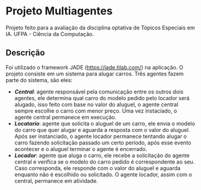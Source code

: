 # Projeto Multiagentes

Projeto feito para a avaliação da disciplina optativa de Tópicos Especiais em IA. UFPA - Ciência da Computação.
## Descrição
Foi utilizado o framework JADE (https://jade.tilab.com/) na aplicação.
O projeto consiste em um sistema para alugar carros. Três agentes fazem parte do sistema, são eles:

- ***Central***: agente responsável pela comunicação entre os outros dois agentes, ele determina qual carro do modelo pedido pelo locador será alugado, isso feito com base no valor do aluguel, o agente central sempre escolhe o carro com menor preço. Uma vez instaciado, o agente central permanece em execução.
- ***Locatario***: agente que solicita o aluguel de um carro, ele envia o modelo do carro que quer alugar e aguarda a resposta com o valor do aluguel. Após ser instanciado, o agente locador permanece tentando alugar o carro fazendo solicitação passado um certo período, após esse evento acontecer e o aluguel terminar o agente é encerrado.
- ***Locador***: agente que aluga o carro, ele recebe a solicitação do agente central e verifica se o modelo do carro pedido é correspondente ao seu. Caso corresponda, ele responde com o valor do aluguel e aguarda enquanto não é escolhido ou solicitado. O agente locador, assim com o central, permanece em atividade.
